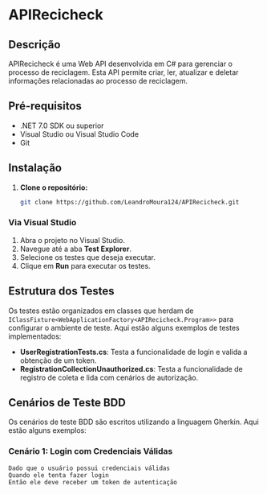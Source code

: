 # APIRecicheck

## Descrição
APIRecicheck é uma Web API desenvolvida em C# para gerenciar o processo de reciclagem. Esta API permite criar, ler, atualizar e deletar informações relacionadas ao processo de reciclagem.

## Pré-requisitos
- .NET 7.0 SDK ou superior
- Visual Studio ou Visual Studio Code
- Git

## Instalação

1. **Clone o repositório:**
   ```bash
   git clone https://github.com/LeandroMoura124/APIRecicheck.git


### Via Visual Studio

1. Abra o projeto no Visual Studio.
2. Navegue até a aba **Test Explorer**.
3. Selecione os testes que deseja executar.
4. Clique em **Run** para executar os testes.
   
## Estrutura dos Testes

Os testes estão organizados em classes que herdam de `IClassFixture<WebApplicationFactory<APIRecicheck.Program>>` para configurar o ambiente de teste. Aqui estão alguns exemplos de testes implementados:

- **UserRegistrationTests.cs**: Testa a funcionalidade de login e valida a obtenção de um token.
- **RegistrationCollectionUnauthorized.cs**: Testa a funcionalidade de registro de coleta e lida com cenários de autorização.

## Cenários de Teste BDD

Os cenários de teste BDD são escritos utilizando a linguagem Gherkin. Aqui estão alguns exemplos:

### Cenário 1: Login com Credenciais Válidas

```gherkin
Dado que o usuário possui credenciais válidas
Quando ele tenta fazer login
Então ele deve receber um token de autenticação
